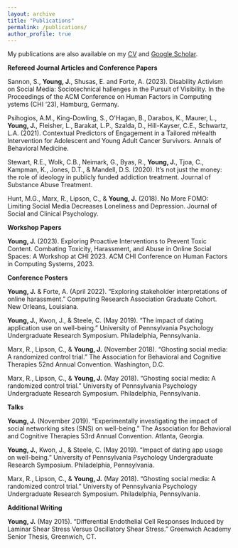 ```yaml
---
layout: archive
title: "Publications"
permalink: /publications/
author_profile: true
---
```

My publications are also available on my [CV](https://jordyn-young.github.io/cv/) and [Google Scholar](https://scholar.google.com/citations?user=CFDaWyUAAAAJ&hl=en).

**Refereed Journal Articles and Conference Papers**

Sannon, S., **Young, J.**, Shusas, E. and Forte, A. (2023). Disability Activism on Social Media: Sociotechnical hallenges in the Pursuit of Visibility. In the Proceedings of the ACM Conference on Human Factors in Computing ystems (CHI ‘23), Hamburg, Germany.

Psihogios, A.M., King-Dowling, S., O'Hagan, B., Darabos, K., Maurer, L., **Young, J.**, Fleisher, L., Barakat, L.P., Szalda, D., Hill-Kayser, C.E., Schwartz, L.A. (2021). Contextual Predictors of Engagement in a Tailored mHealth Intervention for Adolescent and Young Adult Cancer Survivors. Annals of Behavioral Medicine.

Stewart, R.E., Wolk, C.B., Neimark, G., Byas, R., **Young, J.**, Tjoa, C., Kampman, K., Jones, D.T., & Mandell, D.S. (2020). It’s not just the money: the role of ideology in publicly funded addiction treatment. Journal of Substance Abuse Treatment.

Hunt, M.G., Marx, R., Lipson, C., & **Young, J.** (2018). No More FOMO: Limiting Social Media Decreases Loneliness and Depression. Journal of Social and Clinical Psychology.

**Workshop Papers**

**Young, J.** (2023). Exploring Proactive Interventions to Prevent Toxic Content. Combating Toxicity, Harassment, and Abuse in Online Social Spaces: A Workshop at CHI 2023. ACM CHI Conference on Human Factors in Computing Systems, 2023.

**Conference Posters**

**Young, J.** & Forte, A. (April 2022). “Exploring stakeholder interpretations of online harassment.” Computing Research Association Graduate Cohort. New Orleans, Louisiana.

**Young, J.**, Kwon, J., & Steele, C. (May 2019). “The impact of dating application use on well-being.” University of Pennsylvania Psychology Undergraduate Research Symposium. Philadelphia, Pennsylvania.

Marx, R., Lipson, C., & **Young, J.** (November 2018). “Ghosting social media: A randomized control trial.” The Association for Behavioral and Cognitive Therapies 52nd Annual Convention. Washington, D.C.

Marx, R., Lipson, C., & **Young, J.** (May 2018). “Ghosting social media: A randomized control trial.” University of Pennsylvania Psychology Undergraduate Research Symposium. Philadelphia, Pennsylvania.

**Talks**

**Young, J.** (November 2019). “Experimentally investigating the impact of social networking sites (SNS) on well-being.” The Association for Behavioral and Cognitive Therapies 53rd Annual Convention. Atlanta, Georgia.

**Young, J.**, Kwon, J., & Steele, C. (May 2019). “Impact of dating app usage on well-being.” University of Pennsylvania Psychology Undergraduate Research Symposium. Philadelphia, Pennsylvania.

Marx, R., Lipson, C., & **Young, J.** (May 2018). “Ghosting social media: A randomized control trial.” University of Pennsylvania Psychology Undergraduate Research Symposium. Philadelphia, Pennsylvania.

**Additional Writing**

**Young, J.** (May 2015). “Differential Endothelial Cell Responses Induced by Laminar Shear Stress Versus Oscillatory Shear Stress.” Greenwich Academy Senior Thesis, Greenwich, CT.
